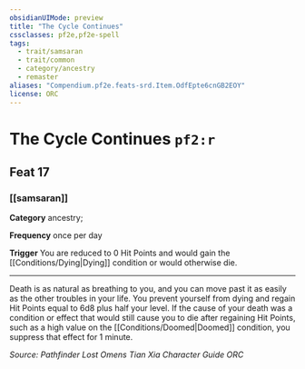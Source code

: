 ```yaml
---
obsidianUIMode: preview
title: "The Cycle Continues"
cssclasses: pf2e,pf2e-spell
tags:
  - trait/samsaran
  - trait/common
  - category/ancestry
  - remaster
aliases: "Compendium.pf2e.feats-srd.Item.OdfEpte6cnGB2EOY"
license: ORC
---
```

# The Cycle Continues `pf2:r`
## Feat 17
### [[samsaran]]

**Category** ancestry; 




**Frequency** once per day

**Trigger** You are reduced to 0 Hit Points and would gain the [[Conditions/Dying|Dying]] condition or would otherwise die.

* * *

Death is as natural as breathing to you, and you can move past it as easily as the other troubles in your life. You prevent yourself from dying and regain Hit Points equal to 6d8 plus half your level. If the cause of your death was a condition or effect that would still cause you to die after regaining Hit Points, such as a high value on the [[Conditions/Doomed|Doomed]] condition, you suppress that effect for 1 minute.

*Source: Pathfinder Lost Omens Tian Xia Character Guide*
*ORC*